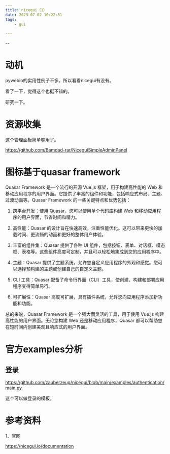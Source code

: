 ```yaml
---
title: nicegui（1）
date: 2023-07-02 10:22:51
tags:
	- gui

---
```


--

# 动机

pywebio的实用性例子不多。所以看看nicegui有没有。

看了一下，觉得这个也挺不错的。

研究一下。

# 资源收集

这个管理面板简单够用了。

https://github.com/Bamdad-rar/NiceguiSimpleAdminPanel

# 图标基于quasar framework

Quasar Framework 是一个流行的开源 Vue.js 框架，用于构建高性能的 Web 和移动应用程序的用户界面。它提供了丰富的组件和功能，包括响应式布局、主题、过渡动画等。Quasar Framework 的一些关键特点和优势包括：

1. 跨平台开发：使用 Quasar，您可以使用单个代码库构建 Web 和移动应用程序的用户界面，节省时间和精力。

2. 高性能：Quasar 的设计旨在快速高效，注重性能优化。这可以带来更快的加载时间、更流畅的动画和更好的整体用户体验。

3. 丰富的组件集：Quasar 提供了各种 UI 组件，包括按钮、表单、对话框、模态框、表格等。这些组件高度可定制，并且可以轻松地集成到您的应用程序中。

4. 主题：Quasar 提供了主题系统，允许您自定义应用程序的外观和感觉。您可以选择预构建的主题或创建自己的自定义主题。

5. CLI 工具：Quasar 配备了命令行界面（CLI）工具，使创建、构建和部署应用程序变得简单易行。

6. 可扩展性：Quasar 高度可扩展，具有插件系统，允许您向应用程序添加新功能和功能。

总的来说，Quasar Framework 是一个强大而灵活的工具，用于使用 Vue.js 构建高性能的用户界面。无论您构建 Web 还是移动应用程序，Quasar 都可以帮助您在短时间内创建美观且响应式的用户界面。

# 官方examples分析

## 登录

https://github.com/zauberzeug/nicegui/blob/main/examples/authentication/main.py

这个可以做登录的模板。





# 参考资料

1、官网

https://nicegui.io/documentation